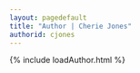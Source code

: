 ```yaml
---
layout: pagedefault
title: "Author | Cherie Jones"
authorid: cjones
---
```

{% include loadAuthor.html %}